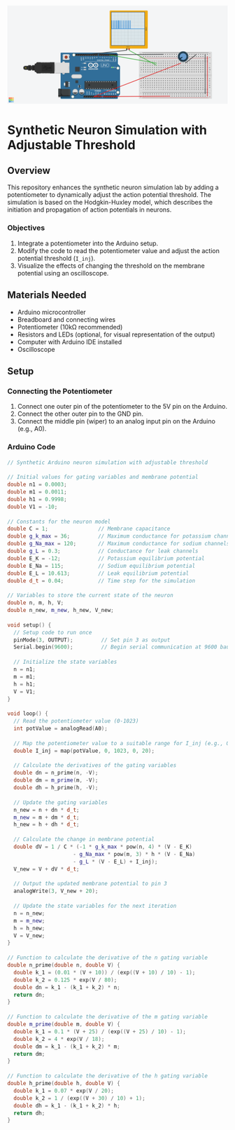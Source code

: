 ![alt](https://github.com/bddupre92/Neurobook_BME_UND/blob/main/Chapter1a/Lab2/Synthetic%20Neuron%20Simulation%20with%20Adjustable%20Threshold.png)
# Synthetic Neuron Simulation with Adjustable Threshold

## Overview

This repository enhances the synthetic neuron simulation lab by adding a potentiometer to dynamically adjust the action potential threshold. The simulation is based on the Hodgkin-Huxley model, which describes the initiation and propagation of action potentials in neurons.

### Objectives

1. Integrate a potentiometer into the Arduino setup.
2. Modify the code to read the potentiometer value and adjust the action potential threshold (`I_inj`).
3. Visualize the effects of changing the threshold on the membrane potential using an oscilloscope.

## Materials Needed

- Arduino microcontroller
- Breadboard and connecting wires
- Potentiometer (10kΩ recommended)
- Resistors and LEDs (optional, for visual representation of the output)
- Computer with Arduino IDE installed
- Oscilloscope

## Setup

### Connecting the Potentiometer

1. Connect one outer pin of the potentiometer to the 5V pin on the Arduino.
2. Connect the other outer pin to the GND pin.
3. Connect the middle pin (wiper) to an analog input pin on the Arduino (e.g., A0).

### Arduino Code

```cpp
// Synthetic Arduino neuron simulation with adjustable threshold

// Initial values for gating variables and membrane potential
double n1 = 0.0003;
double m1 = 0.0011;
double h1 = 0.9998;
double V1 = -10;

// Constants for the neuron model
double C = 1;                // Membrane capacitance
double g_k_max = 36;         // Maximum conductance for potassium channels
double g_Na_max = 120;       // Maximum conductance for sodium channels
double g_L = 0.3;            // Conductance for leak channels
double E_K = -12;            // Potassium equilibrium potential
double E_Na = 115;           // Sodium equilibrium potential
double E_L = 10.613;         // Leak equilibrium potential
double d_t = 0.04;           // Time step for the simulation

// Variables to store the current state of the neuron
double n, m, h, V;
double n_new, m_new, h_new, V_new;

void setup() {
  // Setup code to run once
  pinMode(3, OUTPUT);         // Set pin 3 as output
  Serial.begin(9600);         // Begin serial communication at 9600 baud rate
  
  // Initialize the state variables
  n = n1;
  m = m1;
  h = h1;
  V = V1;
}

void loop() {
  // Read the potentiometer value (0-1023)
  int potValue = analogRead(A0);
  
  // Map the potentiometer value to a suitable range for I_inj (e.g., 0 to 20)
  double I_inj = map(potValue, 0, 1023, 0, 20);

  // Calculate the derivatives of the gating variables
  double dn = n_prime(n, -V);
  double dm = m_prime(m, -V);
  double dh = h_prime(h, -V);

  // Update the gating variables
  n_new = n + dn * d_t;
  m_new = m + dm * d_t;
  h_new = h + dh * d_t;

  // Calculate the change in membrane potential
  double dV = 1 / C * (-1 * g_k_max * pow(n, 4) * (V - E_K) 
                     - g_Na_max * pow(m, 3) * h * (V - E_Na) 
                     - g_L * (V - E_L) + I_inj);
  V_new = V + dV * d_t;

  // Output the updated membrane potential to pin 3
  analogWrite(3, V_new + 20);

  // Update the state variables for the next iteration
  n = n_new;
  m = m_new;
  h = h_new;
  V = V_new;
}

// Function to calculate the derivative of the n gating variable
double n_prime(double n, double V) {
  double k_1 = (0.01 * (V + 10)) / (exp((V + 10) / 10) - 1);
  double k_2 = 0.125 * exp(V / 80);
  double dn = k_1 - (k_1 + k_2) * n;
  return dn;
}

// Function to calculate the derivative of the m gating variable
double m_prime(double m, double V) {
  double k_1 = 0.1 * (V + 25) / (exp((V + 25) / 10) - 1);
  double k_2 = 4 * exp(V / 18);
  double dm = k_1 - (k_1 + k_2) * m;
  return dm;
}

// Function to calculate the derivative of the h gating variable
double h_prime(double h, double V) {
  double k_1 = 0.07 * exp(V / 20);
  double k_2 = 1 / (exp((V + 30) / 10) + 1);
  double dh = k_1 - (k_1 + k_2) * h;
  return dh;
}
